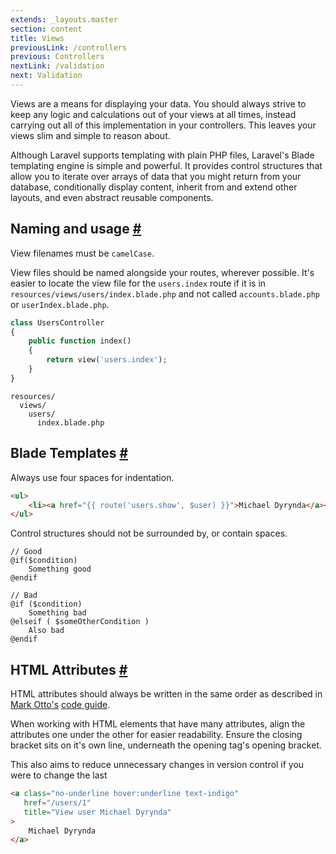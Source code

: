 ```yaml
---
extends: _layouts.master
section: content
title: Views
previousLink: /controllers
previous: Controllers
nextLink: /validation
next: Validation
---
```


Views are a means for displaying your data. You should always strive to keep any logic and calculations out of your views at all times, instead carrying out all of this implementation in your controllers. This leaves your views slim and simple to reason about.

Although Laravel supports templating with plain PHP files, Laravel's Blade templating engine is simple and powerful. It provides control structures that allow you to iterate over arrays of data that you might return from your database, conditionally display content, inherit from and extend other layouts, and even abstract reusable components.

## Naming and usage <a class="text-grey" name="naming-and-usage" href="#naming-and-usage">#</a>

View filenames must be `camelCase`.

View files should be named alongside your routes, wherever possible. It's easier to locate the view file for the `users.index` route if it is in `resources/views/users/index.blade.php` and not called `accounts.blade.php` or `userIndex.blade.php`.

```php
class UsersController
{
    public function index()
    {
        return view('users.index');
    }
}
```

```
resources/
  views/
    users/
      index.blade.php
```

## Blade Templates <a class="text-grey" name="blade-templates" href="#blade-templates">#</a>

Always use four spaces for indentation.

```html
<ul>
    <li><a href="{{ route('users.show', $user) }}">Michael Dyrynda</a></li>
</ul>
```

Control structures should not be surrounded by, or contain spaces.

```
// Good
@if($condition)
    Something good
@endif

// Bad
@if ($condition)
    Something bad
@elseif ( $someOtherCondition )
    Also bad
@endif
```

## HTML Attributes <a class="text-grey" name="html-attributes" href="#html-attributes">#</a>

HTML attributes should always be written in the same order as described in [Mark Otto's](https://twitter.com/mdo) [code guide](http://codeguide.co/#html-attribute-order).

When working with HTML elements that have many attributes, align the attributes one under the other for easier readability. Ensure the closing bracket sits on it's own line, underneath the opening tag's opening bracket.

This also aims to reduce unnecessary changes in version control if you were to change the last

```html
<a class="no-underline hover:underline text-indigo"
   href="/users/1"
   title="View user Michael Dyrynda"
>
    Michael Dyrynda
</a>
```
